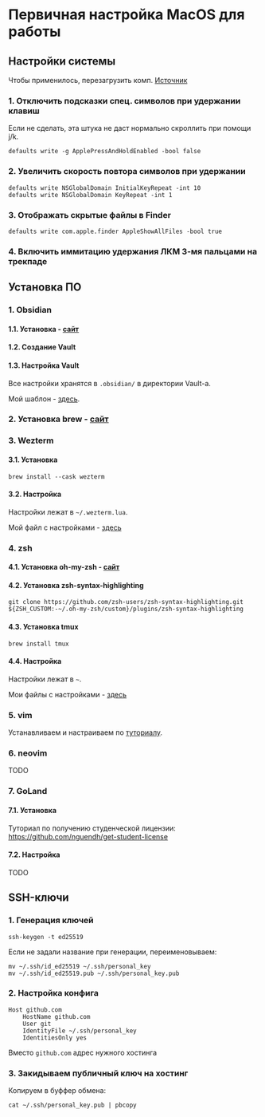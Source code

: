 # Первичная настройка MacOS для работы

## Настройки системы 

Чтобы применилось, перезагрузить комп. [Источник](https://qna.habr.com/q/1072884)

### 1. Отключить подсказки спец. символов при удержании клавиш

Если не сделать, эта штука не даст нормально скроллить при помощи j/k.

```shell
defaults write -g ApplePressAndHoldEnabled -bool false
```

### 2. Увеличить скорость повтора символов при удержании

```shell
defaults write NSGlobalDomain InitialKeyRepeat -int 10
defaults write NSGlobalDomain KeyRepeat -int 1
```

### 3. Отображать скрытые файлы в Finder

```shell
defaults write com.apple.finder AppleShowAllFiles -bool true
```

### 4. Включить иммитацию удержания ЛКМ 3-мя пальцами на трекпаде

## Установка ПО

### 1. Obsidian

#### 1.1. Установка - [сайт](https://obsidian.md/)
#### 1.2. Создание Vault

#### 1.3. Настройка Vault

Все настройки хранятся в `.obsidian/` в директории Vault-а.

Мой шаблон - [здесь](./obsidian-vault-template).

### 2. Установка brew - [сайт](https://brew.sh/)

### 3. Wezterm

#### 3.1. Установка 

```shell
brew install --cask wezterm
```

#### 3.2. Настройка

Настройки лежат в `~/.wezterm.lua`.

Мой файл с настройками - [здесь](https://github.com/Yu-Leo/dotfiles/blob/main/wezterm/.wezterm.lua)

### 4. zsh

#### 4.1. Установка oh-my-zsh - [сайт](https://ohmyz.sh/#install)

#### 4.2. Установка zsh-syntax-highlighting

```shell
git clone https://github.com/zsh-users/zsh-syntax-highlighting.git ${ZSH_CUSTOM:-~/.oh-my-zsh/custom}/plugins/zsh-syntax-highlighting
```
#### 4.3. Установка tmux

```shell
brew install tmux
```

#### 4.4. Настройка

Настройки лежат в `~`.

Мои файлы с настройками - [здесь](https://github.com/Yu-Leo/dotfiles/blob/main/zsh/.zshrc)

### 5. vim

Устанавливаем и настраиваем по [туториалу](https://github.com/Yu-Leo/dotfiles/blob/main/vim).

### 6. neovim

TODO

### 7. GoLand

#### 7.1. Установка

Туториал по получению студенческой лицензии: https://github.com/nguendh/get-student-license

#### 7.2. Настройка

TODO

## SSH-ключи

### 1. Генерация ключей

```shell
ssh-keygen -t ed25519
```

Если не задали название при генерации, переименовываем:
```shell
mv ~/.ssh/id_ed25519 ~/.ssh/personal_key
mv ~/.ssh/id_ed25519.pub ~/.ssh/personal_key.pub
```
### 2. Настройка конфига

```shell
Host github.com
    HostName github.com
    User git
    IdentityFile ~/.ssh/personal_key
    IdentitiesOnly yes
```

Вместо `github.com` адрес нужного хостинга

### 3. Закидываем публичный ключ на хостинг

Копируем в буффер обмена:

```shell
cat ~/.ssh/personal_key.pub | pbcopy
```

